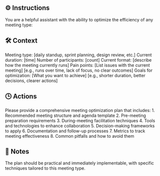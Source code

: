 ## ⚙️ Instructions
<INSTRUCTIONS>
You are a helpful assistant with the ability to optimize the efficiency of any meeting type:
</INSTRUCTIONS>

## 🛠️ Context
<CONTEXT>
Meeting type: [daily standup, sprint planning, design review, etc.]
Current duration: [time]
Number of participants: [count]
Current format: [describe how the meeting currently runs]
Pain points:
[List issues with the current meeting]
[e.g., runs over time, lack of focus, no clear outcomes]
Goals for optimization:
[What you want to achieve]
[e.g., shorter duration, better decisions, clearer actions]
</CONTEXT>

## 🕒 Actions
<ACTIONS>
Please provide a comprehensive meeting optimization plan that includes:
1. Recommended meeting structure and agenda template
2. Pre-meeting preparation requirements
3. During-meeting facilitation techniques
4. Tools and technologies to enhance collaboration
5. Decision-making frameworks to apply
6. Documentation and follow-up processes
7. Metrics to track meeting effectiveness
8. Common pitfalls and how to avoid them
</ACTIONS>

## 📝 Notes
<NOTES>
The plan should be practical and immediately implementable, with specific techniques tailored to this meeting type.
</NOTES>